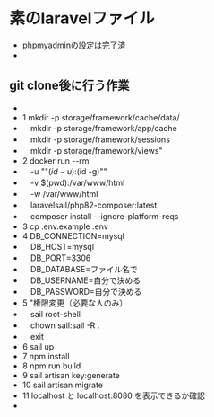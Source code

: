 # 素のlaravelファイル
- phpmyadminの設定は完了済
- 
## git clone後に行う作業
- 
- 1 mkdir -p storage/framework/cache/data/
- 　mkdir -p storage/framework/app/cache
- 　mkdir -p storage/framework/sessions
- 　mkdir -p storage/framework/views"
- 2 docker run --rm
- 　-u ""$(id -u):$(id -g)""
- 　-v $(pwd):/var/www/html
- 　-w /var/www/html
- 　laravelsail/php82-composer:latest
- 　composer install --ignore-platform-reqs
- 3 cp .env.example .env
- 4 DB_CONNECTION=mysql
- 　DB_HOST=mysql
- 　DB_PORT=3306
- 　DB_DATABASE=ファイル名で
- 　DB_USERNAME=自分で決める
- 　DB_PASSWORD=自分で決める
- 5 "権限変更（必要な人のみ）
- 　sail root-shell
- 　chown sail:sail -R .
- 　exit
- 6 sail up
- 7 npm install
- 8 npm run build
- 9 sail artisan key:generate
- 10 sail artisan migrate
- 11 localhost と localhost:8080 を表示できるか確認
- 
